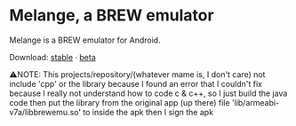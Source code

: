 Melange, a BREW emulator
===

Melange is a BREW emulator for Android.

Download: [stable](https://deltacxx.insomnia247.nl/brewemu/versions/stable/) · [beta](https://deltacxx.insomnia247.nl/brewemu/versions/beta/)





⚠️NOTE: This projects/repository/(whatever mame is, I don't care) not include 'cpp' or the library because I found an error that I couldn't fix because I really not understand how to code c & c++, so I just build the java code then put the library from the original app (up there) file 'lib/armeabi-v7a/libbrewemu.so' to inside the apk then I sign the apk
